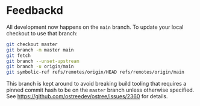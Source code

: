 # Feedbackd

All development now happens on the `main` branch. To update your local checkout
to use that branch:
```sh
git checkout master
git branch -m master main
git fetch
git branch --unset-upstream
git branch -u origin/main
git symbolic-ref refs/remotes/origin/HEAD refs/remotes/origin/main
```

This branch is kept around to avoid breaking build tooling that requires a
pinned commit hash to be on the `master` branch unless otherwise specified. See
https://github.com/ostreedev/ostree/issues/2360 for details.

